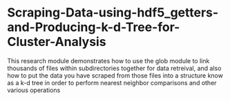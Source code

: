# Scraping-Data-using-hdf5_getters-and-Producing-k-d-Tree-for-Cluster-Analysis
This research module demonstrates how to use the glob module to link thousands of files within subdirectories together for data retreival, and also how to put the data you have scraped from those files into a structure know as a k-d tree in order to perform nearest neighbor comparisons and other various operations
